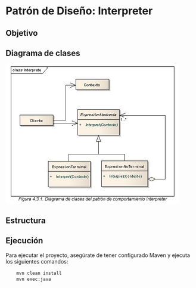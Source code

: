 # Patrón de Diseño: Interpreter

## Objetivo


## Diagrama de clases
![Diagrama de clases del patrón de comportamiento Interpreter](src/main/resources/img/image.png)

## Estructura

## Ejecución
Para ejecutar el proyecto, asegúrate de tener configurado Maven y ejecuta los siguientes comandos:
```bash
    mvn clean install
    mvn exec:java
